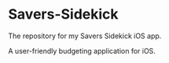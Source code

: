 # Savers-Sidekick
The repository for my Savers Sidekick iOS app.

A user-friendly budgeting application for iOS.
